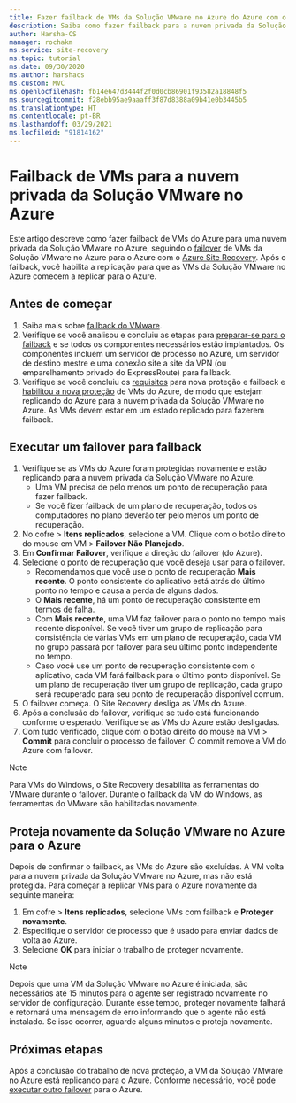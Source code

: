 ```yaml
---
title: Fazer failback de VMs da Solução VMware no Azure do Azure com o Azure Site Recovery
description: Saiba como fazer failback para a nuvem privada da Solução VMware no Azure após o failover para o Azure durante a recuperação de desastre.
author: Harsha-CS
manager: rochakm
ms.service: site-recovery
ms.topic: tutorial
ms.date: 09/30/2020
ms.author: harshacs
ms.custom: MVC
ms.openlocfilehash: fb14e647d3444f2f0d0cb86901f93582a18848f5
ms.sourcegitcommit: f28ebb95ae9aaaff3f87d8388a09b41e0b3445b5
ms.translationtype: HT
ms.contentlocale: pt-BR
ms.lasthandoff: 03/29/2021
ms.locfileid: "91814162"
---
```

# <a name="fail-back-vms-to-azure-vmware-solution-private-cloud"></a>Failback de VMs para a nuvem privada da Solução VMware no Azure

Este artigo descreve como fazer failback de VMs do Azure para uma nuvem privada da Solução VMware no Azure, seguindo o [failover](avs-tutorial-failover.md) de VMs da Solução VMware no Azure para o Azure com o [Azure Site Recovery](site-recovery-overview.md). Após o failback, você habilita a replicação para que as VMs da Solução VMware no Azure comecem a replicar para o Azure.

## <a name="before-you-start"></a>Antes de começar

1. Saiba mais sobre [failback do VMware](failover-failback-overview.md#vmwarephysical-reprotectionfailback). 
2. Verifique se você analisou e concluiu as etapas para [preparar-se para o failback](vmware-azure-prepare-failback.md) e se todos os componentes necessários estão implantados. Os componentes incluem um servidor de processo no Azure, um servidor de destino mestre e uma conexão site a site da VPN (ou emparelhamento privado do ExpressRoute) para failback.
3. Verifique se você concluiu os [requisitos](avs-tutorial-reprotect.md#before-you-begin) para nova proteção e failback e [habilitou a nova proteção](avs-tutorial-reprotect.md#enable-reprotection) de VMs do Azure, de modo que estejam replicando do Azure para a nuvem privada da Solução VMware no Azure. As VMs devem estar em um estado replicado para fazerem failback.




## <a name="run-a-failover-to-fail-back"></a>Executar um failover para failback

1. Verifique se as VMs do Azure foram protegidas novamente e estão replicando para a nuvem privada da Solução VMware no Azure.
    - Uma VM precisa de pelo menos um ponto de recuperação para fazer failback.
    - Se você fizer failback de um plano de recuperação, todos os computadores no plano deverão ter pelo menos um ponto de recuperação.
2. No cofre > **Itens replicados**, selecione a VM. Clique com o botão direito do mouse em VM > **Failover Não Planejado**.
3. Em **Confirmar Failover**, verifique a direção do failover (do Azure).
4. Selecione o ponto de recuperação que você deseja usar para o failover.
    - Recomendamos que você use o ponto de recuperação **Mais recente**. O ponto consistente do aplicativo está atrás do último ponto no tempo e causa a perda de alguns dados.
    - O **Mais recente**, há um ponto de recuperação consistente em termos de falha.
    - Com **Mais recente**, uma VM faz failover para o ponto no tempo mais recente disponível. Se você tiver um grupo de replicação para consistência de várias VMs em um plano de recuperação, cada VM no grupo passará por failover para seu último ponto independente no tempo.
    - Caso você use um ponto de recuperação consistente com o aplicativo, cada VM fará failback para o último ponto disponível. Se um plano de recuperação tiver um grupo de replicação, cada grupo será recuperado para seu ponto de recuperação disponível comum.
5. O failover começa. O Site Recovery desliga as VMs do Azure.
6. Após a conclusão do failover, verifique se tudo está funcionando conforme o esperado. Verifique se as VMs do Azure estão desligadas. 
7. Com tudo verificado, clique com o botão direito do mouse na VM > **Commit** para concluir o processo de failover. O commit remove a VM do Azure com failover. 

> [!NOTE]
> Para VMs do Windows, o Site Recovery desabilita as ferramentas do VMware durante o failover. Durante o failback da VM do Windows, as ferramentas do VMware são habilitadas novamente. 




## <a name="reprotect-from-azure-vmware-solution-to-azure"></a>Proteja novamente da Solução VMware no Azure para o Azure

Depois de confirmar o failback, as VMs do Azure são excluídas. A VM volta para a nuvem privada da Solução VMware no Azure, mas não está protegida. Para começar a replicar VMs para o Azure novamente da seguinte maneira:

1. Em cofre > **Itens replicados**, selecione VMs com failback e **Proteger novamente**.
2. Especifique o servidor de processo que é usado para enviar dados de volta ao Azure.
3. Selecione **OK** para iniciar o trabalho de proteger novamente.

> [!NOTE]
> Depois que uma VM da Solução VMware no Azure é iniciada, são necessários até 15 minutos para o agente ser registrado novamente no servidor de configuração. Durante esse tempo, proteger novamente falhará e retornará uma mensagem de erro informando que o agente não está instalado. Se isso ocorrer, aguarde alguns minutos e proteja novamente.

## <a name="next-steps"></a>Próximas etapas

Após a conclusão do trabalho de nova proteção, a VM da Solução VMware no Azure está replicando para o Azure. Conforme necessário, você pode [executar outro failover](avs-tutorial-failover.md) para o Azure.

